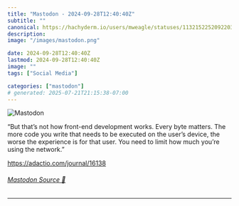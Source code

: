 ```yaml
---
title: "Mastodon - 2024-09-28T12:40:40Z"
subtitle: ""
canonical: https://hachyderm.io/users/mweagle/statuses/113215225209220307
description:
image: "/images/mastodon.png"

date: 2024-09-28T12:40:40Z
lastmod: 2024-09-28T12:40:40Z
image: ""
tags: ["Social Media"]

categories: ["mastodon"]
# generated: 2025-07-21T21:15:38-07:00
---
```

![Mastodon](/images/mastodon.png)

<p>“But that’s not how front-end development works. Every byte matters. The more code you write that needs to be executed on the user’s device, the worse the experience is for that user. You need to limit how much you’re using the network.”</p><p><a href="https://adactio.com/journal/16138" target="_blank" rel="nofollow noopener noreferrer" translate="no"><span class="invisible">https://</span><span class="">adactio.com/journal/16138</span><span class="invisible"></span></a></p>


###### [Mastodon Source 🐘](https://hachyderm.io/@mweagle/113215225209220307)

___
